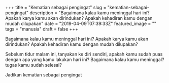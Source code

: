 +++
title = "Kematian sebagai pengingat"
slug = "kematian-sebagai-pengingat"
description = "Bagaimana kalau kamu meninggal hari ini? Apakah karya kamu akan dirindukan? Apakah kehadiran kamu dengan mudah dilupakan"
date = "2019-04-09T07:39:33Z"
featured_image = ""
tags = "manusia"
draft = false
+++ 
 
Bagaimana kalau kamu meninggal hari ini? 
Apakah karya kamu akan dirindukan? 
Apakah kehadiran kamu dengan mudah dilupakan?

Sebelum tidur malam ini,
tanyakan ke diri sendiri, apakah kamu sudah puas dengan apa yang kamu lakukan hari ini? Bagaimana kalau kamu meninggal? tugas kamu sudah selesai?

Jadikan kematian sebagai pengingat